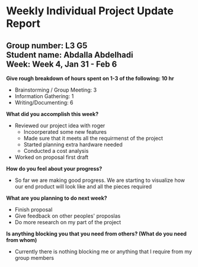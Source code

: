 # Weekly Individual Project Update Report

## Group number: L3 G5 <br/> Student name: Abdalla Abdelhadi <br/> Week: Week 4, Jan 31 - Feb 6

**Give rough breakdown of hours spent on 1-3 of the following: 10 hr**
  - Brainstorming / Group Meeting: 3 
  - Information Gathering: 1 
  - Writing/Documenting: 6 

**What did you accomplish this week?**
- Reviewed our project idea with roger
  - Incoorperated some new features
  - Made sure that it meets all the requirmenst of the project
  - Started planning extra hardware needed
  - Conducted a cost analysis 
- Worked on proposal first draft    

**How do you feel about your progress?**
- So far we are making good progress. We are starting to visualize how our end product will look like and all the pieces required

**What are you planning to do next week?**
- Finish proposal
- Give feedback on other peoples' proposlas
- Do more research on my part of the project

**Is anything blocking you that you need from others? (What do you need from whom)**
  - Currently there is nothing blocking me or anything that I require from my group members
 
  

